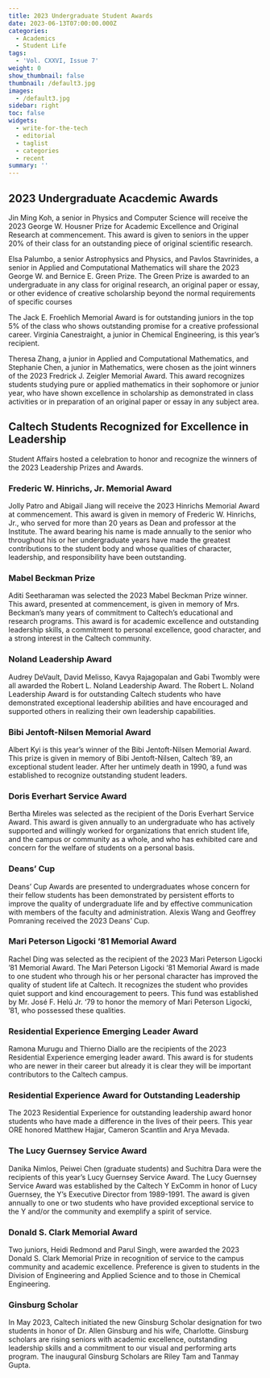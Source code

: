 ```yaml
---
title: 2023 Undergraduate Student Awards
date: 2023-06-13T07:00:00.000Z
categories:
  - Academics
  - Student Life
tags:
  - 'Vol. CXXVI, Issue 7'
weight: 0
show_thumbnail: false
thumbnail: /default3.jpg
images:
  - /default3.jpg
sidebar: right
toc: false
widgets:
  - write-for-the-tech
  - editorial
  - taglist
  - categories
  - recent
summary: ''
---
```


## 2023 Undergraduate Acacdemic Awards

Jin Ming Koh, a senior in Physics and Computer Science will receive the 2023 George W. Housner Prize for Academic Excellence and Original Research at commencement.  This award is given to seniors in the upper 20% of their class for an outstanding piece of original scientific research.

Elsa Palumbo, a senior Astrophysics and Physics, and Pavlos Stavrinides, a senior in Applied and Computational Mathematics will share the 2023 George W. and Bernice E. Green Prize.  The Green Prize is awarded to an undergraduate in any class for original research, an original paper or essay, or other evidence of creative scholarship beyond the normal requirements of specific courses

The Jack E. Froehlich Memorial Award is for outstanding juniors in the top 5% of the class who shows outstanding promise for a creative professional career.  Virginia Canestraight, a junior in Chemical Engineering, is this year’s recipient. 

Theresa Zhang, a junior in Applied and Computational Mathematics, and Stephanie Chen, a junior in Mathematics, were chosen as the joint winners of the 2023 Fredrick J. Zeigler Memorial Award.  This award recognizes students studying pure or applied mathematics in their sophomore or junior year, who have shown excellence in scholarship as demonstrated in class activities or in preparation of an original paper or essay in any subject area. 

## Caltech Students Recognized for Excellence in Leadership

Student Affairs hosted a celebration to honor and recognize the winners of the 2023 Leadership Prizes and Awards.

### Frederic W. Hinrichs, Jr. Memorial Award

Jolly Patro and Abigail Jiang will receive the 2023 Hinrichs Memorial Award at commencement.  This award is given in memory of Frederic W. Hinrichs, Jr., who served for more than 20 years as Dean and professor at the Institute. The award bearing his name is made annually to the senior who throughout his or her undergraduate years have made the greatest contributions to the student body and whose qualities of character, leadership, and responsibility have been outstanding.

### Mabel Beckman Prize

Aditi Seetharaman was selected the 2023 Mabel Beckman Prize winner.  This award, presented at commencement, is given in memory of Mrs. Beckman’s many years of commitment to Caltech’s educational and research programs. This award is for academic excellence and outstanding leadership skills, a commitment to personal excellence, good character, and a strong interest in the Caltech community.

### Noland Leadership Award 

Audrey DeVault, David Melisso, Kavya Rajagopalan and Gabi Twombly were all awarded the Robert L. Noland Leadership Award.  The Robert L. Noland Leadership Award is for outstanding Caltech students who have demonstrated exceptional leadership abilities and have encouraged and supported others in realizing their own leadership capabilities.

### Bibi Jentoft-Nilsen Memorial Award

Albert Kyi is this year’s winner of the Bibi Jentoft-Nilsen Memorial Award.  This prize is given in memory of Bibi Jentoft-Nilsen, Caltech ‘89, an exceptional student leader. After her untimely death in 1990, a fund was established to recognize outstanding student leaders. 

### Doris Everhart Service Award 

Bertha Mireles was selected as the recipient of the Doris Everhart Service Award.  This award is given annually to an undergraduate who has actively supported and willingly worked for organizations that enrich student life, and the campus or community as a whole, and who has exhibited care and concern for the welfare of students on a personal basis. 

### Deans’ Cup 

Deans’ Cup Awards are presented to undergraduates whose concern for their fellow students has been demonstrated by persistent efforts to improve the quality of undergraduate life and by effective communication with members of the faculty and administration. Alexis Wang and Geoffrey Pomraning received the 2023 Deans’ Cup.  

### Mari Peterson Ligocki ‘81 Memorial Award

Rachel Ding was selected as the recipient of the 2023 Mari Peterson Ligocki ’81 Memorial Award. The Mari Peterson Ligocki ‘81 Memorial Award is made to one student who through his or her personal character has improved the quality of student life at Caltech.  It recognizes the student who provides quiet support and kind encouragement to peers.  This fund was established by Mr. José F. Helú Jr. ‘79 to honor the memory of Mari Peterson Ligocki, ’81, who possessed these qualities. 

### Residential Experience Emerging Leader Award

Ramona Murugu and Thierno Diallo are the recipients of the 2023 Residential Experience emerging leader award.  This award is for students who are newer in their career but already it is clear they will be important contributors to the Caltech campus. 

### Residential Experience Award for Outstanding Leadership

The 2023 Residential Experience for outstanding leadership award honor students who have made a difference in the lives of their peers. This year ORE honored Matthew Hajjar, Cameron Scantlin and Arya Mevada.

### The Lucy Guernsey Service Award

Danika Nimlos, Peiwei Chen (graduate students) and Suchitra Dara were the recipients of this year’s Lucy Guernsey Service Award.  The Lucy Guernsey Service Award was established by the Caltech Y ExComm in honor of Lucy Guernsey, the Y’s Executive Director from 1989-1991. The award is given annually to one or two students who have provided exceptional service to the Y and/or the community and exemplify a spirit of service.

### Donald S. Clark Memorial Award

Two juniors, Heidi Redmond and Parul Singh, were awarded the 2023 Donald S. Clark Memorial Prize in recognition of service to the campus community and academic excellence. Preference is given to students in the Division of Engineering and Applied Science and to those in Chemical Engineering.

### Ginsburg Scholar

In May 2023, Caltech initiated the new Ginsburg Scholar designation for two students in honor of Dr. Allen Ginsburg and his wife, Charlotte.  Ginsburg scholars are rising seniors with academic excellence, outstanding leadership skills and a commitment to our visual and performing arts program.  The inaugural Ginsburg Scholars are Riley Tam and Tanmay Gupta.
